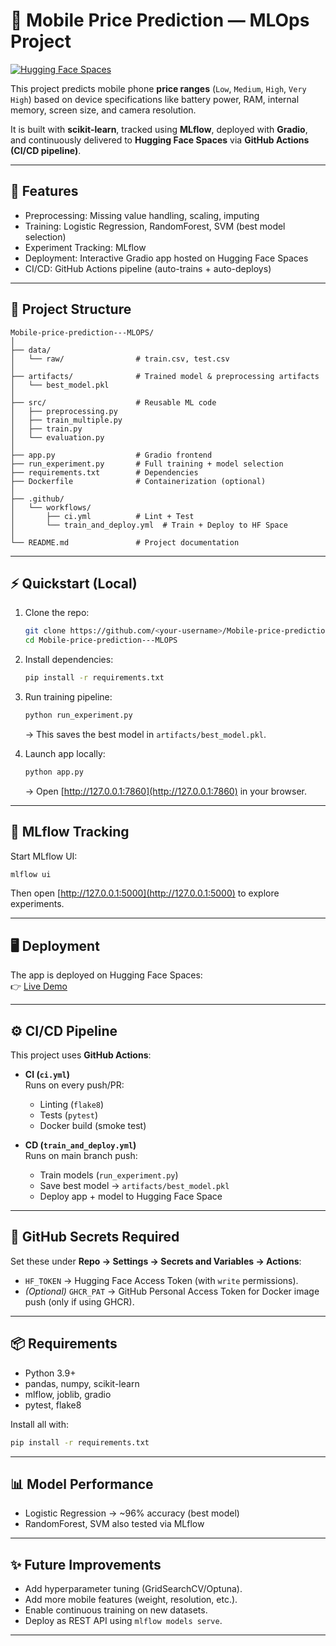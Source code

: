 # 📱 Mobile Price Prediction — MLOps Project  

[![Hugging Face Spaces](https://img.shields.io/badge/🚀%20Live%20Demo-HuggingFace-blue)](https://huggingface.co/spaces/GokulV/Mobile_price_prediction)

This project predicts mobile phone **price ranges** (`Low`, `Medium`, `High`, `Very High`) based on device specifications like battery power, RAM, internal memory, screen size, and camera resolution.  

It is built with **scikit-learn**, tracked using **MLflow**, deployed with **Gradio**, and continuously delivered to **Hugging Face Spaces** via **GitHub Actions (CI/CD pipeline)**.  

---

## 🚀 Features
- Preprocessing: Missing value handling, scaling, imputing  
- Training: Logistic Regression, RandomForest, SVM (best model selection)  
- Experiment Tracking: MLflow  
- Deployment: Interactive Gradio app hosted on Hugging Face Spaces  
- CI/CD: GitHub Actions pipeline (auto-trains + auto-deploys)  

---

## 📂 Project Structure
```
Mobile-price-prediction---MLOPS/
│
├── data/
│   └── raw/                # train.csv, test.csv
│
├── artifacts/              # Trained model & preprocessing artifacts
│   └── best_model.pkl
│
├── src/                    # Reusable ML code
│   ├── preprocessing.py
│   ├── train_multiple.py
│   ├── train.py
│   └── evaluation.py
│
├── app.py                  # Gradio frontend
├── run_experiment.py       # Full training + model selection
├── requirements.txt        # Dependencies
├── Dockerfile              # Containerization (optional)
│
├── .github/
│   └── workflows/
│       ├── ci.yml          # Lint + Test
│       └── train_and_deploy.yml  # Train + Deploy to HF Space
│
└── README.md               # Project documentation
```

---

## ⚡ Quickstart (Local)

1. Clone the repo:
   ```bash
   git clone https://github.com/<your-username>/Mobile-price-prediction---MLOPS.git
   cd Mobile-price-prediction---MLOPS
   ```

2. Install dependencies:
   ```bash
   pip install -r requirements.txt
   ```

3. Run training pipeline:
   ```bash
   python run_experiment.py
   ```
   → This saves the best model in `artifacts/best_model.pkl`.

4. Launch app locally:
   ```bash
   python app.py
   ```
   → Open [http://127.0.0.1:7860](http://127.0.0.1:7860) in your browser.  

---

## 🔎 MLflow Tracking

Start MLflow UI:
```bash
mlflow ui
```

Then open [http://127.0.0.1:5000](http://127.0.0.1:5000) to explore experiments.  

---

## 🖥️ Deployment

The app is deployed on Hugging Face Spaces:  
👉 [Live Demo](https://huggingface.co/spaces/GokulV/Mobile_price_prediction)

---

## ⚙️ CI/CD Pipeline

This project uses **GitHub Actions**:

- **CI (`ci.yml`)**  
  Runs on every push/PR:
  - Linting (`flake8`)  
  - Tests (`pytest`)  
  - Docker build (smoke test)  

- **CD (`train_and_deploy.yml`)**  
  Runs on main branch push:
  - Train models (`run_experiment.py`)  
  - Save best model → `artifacts/best_model.pkl`  
  - Deploy app + model to Hugging Face Space  

---

## 🔑 GitHub Secrets Required

Set these under **Repo → Settings → Secrets and Variables → Actions**:

- `HF_TOKEN` → Hugging Face Access Token (with `write` permissions).  
- *(Optional)* `GHCR_PAT` → GitHub Personal Access Token for Docker image push (only if using GHCR).  

---

## 📦 Requirements
- Python 3.9+  
- pandas, numpy, scikit-learn  
- mlflow, joblib, gradio  
- pytest, flake8  

Install all with:
```bash
pip install -r requirements.txt
```

---

## 📊 Model Performance
- Logistic Regression → ~96% accuracy (best model)  
- RandomForest, SVM also tested via MLflow  

---

## ✨ Future Improvements
- Add hyperparameter tuning (GridSearchCV/Optuna).  
- Add more mobile features (weight, resolution, etc.).  
- Enable continuous training on new datasets.  
- Deploy as REST API using `mlflow models serve`.  

---



